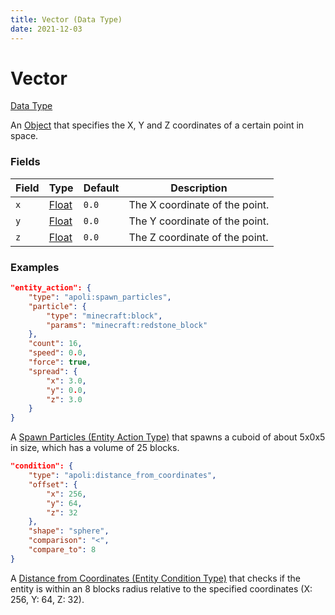 ```yaml
---
title: Vector (Data Type)
date: 2021-12-03
---
```


# Vector

[Data Type](../data_types.md)

An [Object](object.md) that specifies the X, Y and Z coordinates of a certain point in space.

### Fields

Field  | Type              | Default | Description
-------|-------------------|---------|------------
`x`    | [Float](float.md) | `0.0`     | The X coordinate of the point.
`y`    | [Float](float.md) | `0.0`     | The Y coordinate of the point.
`z`    | [Float](float.md) | `0.0`     | The Z coordinate of the point.

### Examples

```json
"entity_action": {
    "type": "apoli:spawn_particles",
    "particle": {
        "type": "minecraft:block",
        "params": "minecraft:redstone_block"
    },
    "count": 16,
    "speed": 0.0,
    "force": true,
    "spread": {
        "x": 3.0,
        "y": 0.0,
        "z": 3.0
    }
}
```

A [Spawn Particles (Entity Action Type)](../entity_action_types/spawn_particles.md) that spawns a cuboid of about 5x0x5 in size, which has a volume of 25 blocks.
<br>

```json
"condition": {
    "type": "apoli:distance_from_coordinates",
    "offset": {
        "x": 256,
        "y": 64,
        "z": 32
    },
    "shape": "sphere",
    "comparison": "<",
    "compare_to": 8
}
```

A [Distance from Coordinates (Entity Condition Type)](../entity_condition_types/distance_from_coordinates.md) that checks if the entity is within an 8 blocks radius relative to the specified coordinates (X: 256, Y: 64, Z: 32).
